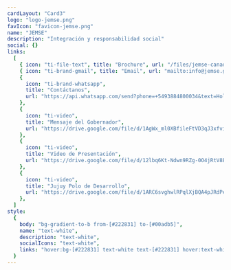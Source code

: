 ```yaml
---
cardLayout: "Card3"
logo: "logo-jemse.png"
favIcon: "favicon-jemse.png"
name: "JEMSE"
description: "Integración y responsabilidad social"
social: {}
links:
  [
    { icon: "ti-file-text", title: "Brochure", url: "/files/jemse-canada.pdf" },
    { icon: "ti-brand-gmail", title: "Email", url: "mailto:info@jemse.gob.ar" },
    {
      icon: "ti-brand-whatsapp",
      title: "Contáctanos",
      url: "https://api.whatsapp.com/send?phone=+5493884800034&text=Hola!, vi su contacto en conoceme.com.ar y quería ponerme en contacto con ustedes",
    },
    {
      icon: "ti-video",
      title: "Mensaje del Gobernador",
      url: "https://drive.google.com/file/d/1AgWx_ml0XBfileFtVD3qJ3xfvisXJJJu/view?usp=sharing",
    },
    {
      icon: "ti-video",
      title: "Video de Presentación",
      url: "https://drive.google.com/file/d/12lbq6Kt-Ndwn9RZg-0O4jRtV8EVFHClk/view",
    },
    {
      icon: "ti-video",
      title: "Jujuy Polo de Desarrollo",
      url: "https://drive.google.com/file/d/1ARC6svghwlRPqlXjBQA4pJRdPeQFNjrh/view?usp=sharing",
    },
  ]
style:
  {
    body: "bg-gradient-to-b from-[#222831] to-[#00adb5]",
    name: "text-white",
    description: "text-white",
    socialIcons: "text-white",
    links: "hover:bg-[#222831] text-white text-[#222831] hover:text-white",
  }
---
```

